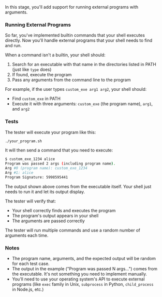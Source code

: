 In this stage, you'll add support for running external programs with arguments.

### Running External Programs

So far, you've implemented builtin commands that your shell executes directly. Now you'll handle external programs that your shell needs to find and run.

When a command isn't a builtin, your shell should:
1. Search for an executable with that name in the directories listed in PATH (just like `type` does)
2. If found, execute the program
3. Pass any arguments from the command line to the program

For example, if the user types `custom_exe arg1 arg2`, your shell should:
- Find `custom_exe` in PATH
- Execute it with three arguments: `custom_exe` (the program name), `arg1`, and `arg2`

### Tests

The tester will execute your program like this:

```bash
./your_program.sh
```

It will then send a command that you need to execute:

```bash
$ custom_exe_1234 alice
Program was passed 2 args (including program name).
Arg #0 (program name): custom_exe_1234
Arg #1: alice
Program Signature: 5998595441
```

The output shown above comes from the executable itself. Your shell just needs to run it and let its output display.

The tester will verify that:
- Your shell correctly finds and executes the program
- The program's output appears in your shell
- The arguments are passed correctly

The tester will run multiple commands and use a random number of arguments each time.

### Notes

- The program name, arguments, and the expected output will be random for each test case.
- The output in the example ("Program was passed N args...") comes from the executable. It's not something you need to implement manually.
- You'll need to use your operating system's API to execute external programs (like `exec` family in Unix, `subprocess` in Python, `child_process` in Node.js, etc.)
